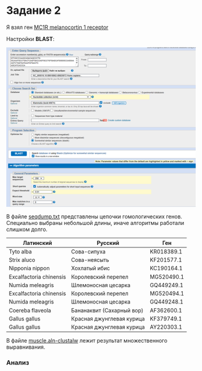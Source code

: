 # Задание 2

Я взял ген
[MC1R melanocortin 1 receptor](https://www.ncbi.nlm.nih.gov/gene/4157)

Настройки **BLAST**:

![img](<Screenshot 2025-05-05 232403.png>)

В файле [seqdump.txt](seqdump.txt) представлены цепочки гомологических генов. Специально выбраны небольшой длины, иначе алгоритмы работали слишком долго.

| Латинский | Русский | Ген |
| --- | --- | --- |
| Tyto alba | Сова-сипуха | KR018389.1 |
| Strix aluco | Сова-неясыть | KF201577.1 |
| Nipponia nippon | Хохлатый ибис | KC190164.1 |
| Excalfactoria chinensis | Королевский перепел | MG520490.1 |
| Numida meleagris | Шлемоносная цесарка | GQ449249.1 |
| Excalfactoria chinensis | Королевский перепел | MG520494.1 |
| Numida meleagris | Шлемоносная цесарка | GQ449248.1 |
| Coereba flaveola | Бананаквит (Сахарный вор) | AF362600.1 |
| Gallus gallus | Красная джунглевая курица | KF379749.1 |
| Gallus gallus | Красная джунглевая курица | AY220303.1 |

В файле [muscle.aln-clustalw](muscle.aln-clustalw) лежит результат множественного выравнивания.

### Анализ

